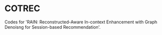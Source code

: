 # COTREC
Codes for 'RAIN: Reconstructed-Aware In-context Enhancement with Graph Denoisng for Session-based Recommendation'.

